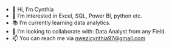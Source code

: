 - 👋 Hi, I’m Cynthia
- 👀 I’m interested in Excel, SQL, Power BI, python etc.
- 📚 I’m currently learning data analytics.
- 👯 I’m looking to collaborate with: Data Analyst from any Field.
- 📫 You can reach me via nwezicynthia97@gmail.com

